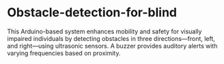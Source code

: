 # Obstacle-detection-for-blind
This Arduino-based system enhances mobility and safety for visually impaired individuals by detecting obstacles in three directions—front, left, and right—using ultrasonic sensors. A buzzer provides auditory alerts with varying frequencies based on proximity.
